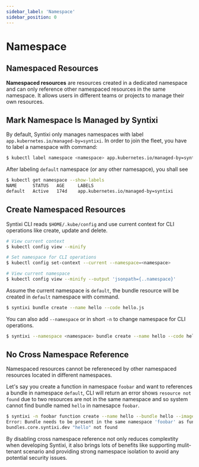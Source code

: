 ```yaml
---
sidebar_label: 'Namespace'
sidebar_position: 0
---
```


# Namespace

## Namespaced Resources

**Namespaced resources** are resources created in a dedicated namespace and 
can only reference other namespaced resources in the same namespace. It allows
users in different teams or projects to manage their own resources.

## Mark Namespace Is Managed by Syntixi

By default, Syntixi only manages namespaces with label `app.kubernetes.io/managed-by=syntixi`.
In order to join the fleet, you have to label a namespace with command:

```sh
$ kubectl label namespace <namespace> app.kubernetes.io/managed-by=syntixi
```

After labeling `default` namespace (or any other namesapce), you shall see

```sh
$ kubectl get namespace --show-labels
NAME      STATUS   AGE     LABELS
default   Active   174d    app.kubernetes.io/managed-by=syntixi
```

## Create Namespaced Resources

Syntixi CLI reads `$HOME/.kube/config` and use current context for CLI operations like create, update and delete.

```sh
# View current context
$ kubectl config view --minify

# Set namespace for CLI operations
$ kubectl config set-context --current --namespace=<namespace>

# View current namespace
$ kubectl config view --minify --output 'jsonpath={..namespace}'
```

Assume the current namespace is `default`, the bundle resource will be created in
`default` namespace with command.

```sh
$ syntixi bundle create --name hello --code hello.js
```

You can also add `--namespace` or in short `-n` to change namespace for CLI operations.

```sh
$ syntixi --namespace <namespace> bundle create --name hello --code hello.js
```

## No Cross Namespace Reference

Namespaced resources cannot be refereneced by other namespaced resources located in different
namespaces.

Let's say you create a function in namespace `foobar` and want to references a bundle in 
namespace `default`, CLI will return an error shows `resource not found` due to 
two resources are not in the same namespace and so system cannot find bundle named
`hello` in namesapce `foobar`.

```sh
$ syntixi -n foobar function create --name hello --bundle hello --image nginx
Error: Bundle needs to be present in the same namespace 'foobar' as function 'hello': 
bundles.core.syntixi.dev "hello" not found
```

By disabling cross namespace reference not only reduces complextity when developing Syntixi, 
it also brings lots of benefits like supporting mulit-tenant scenario and providing 
strong namespace isolation to avoid any potential security issues.